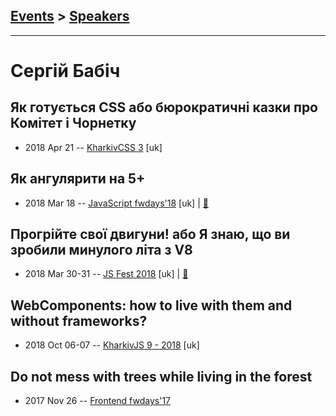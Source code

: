 ## [Events](../README.md) > [Speakers](../speakers.md)
---

# Сергій Бабіч

## Як готується CSS або бюрократичні казки про Комітет і Чорнетку
- 2018 Apr 21 -- [KharkivCSS 3](https://www.youtube.com/watch?v=n3ztNlbJjq4) [uk]   
## Як ангулярити на 5+
- 2018 Mar 18 -- [JavaScript fwdays&#39;18](https://youtu.be/dfJyrbk7PME) [uk] | [:notebook:](https://babichss.github.io/angular-for-a-plus/#/)  
## Прогрійте свої двигуни! або Я знаю, що ви зробили минулого літа з V8
- 2018 Mar 30-31 -- [JS Fest 2018](https://www.youtube.com/watch?v=SikWzFg-Zm0) [uk] | [:notebook:](https://babichss.github.io/v8/index.html#/)  
## WebComponents: how to live with them and without frameworks?
- 2018 Oct 06-07 -- [KharkivJS 9 - 2018](https://www.youtube.com/watch?v=rqk9Kd7JRJI) [uk]   
## Do not mess with trees while living in the forest
- 2017 Nov 26 -- [Frontend fwdays&#39;17](https://frameworksdays.com/event/frontend-fwdays-17/review/do-not-mess-with-trees)    
